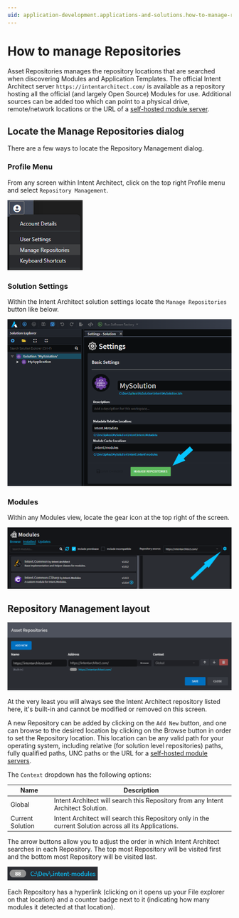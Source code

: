 ```yaml
---
uid: application-development.applications-and-solutions.how-to-manage-repositories
---
```

# How to manage Repositories

Asset Repositories manages the repository locations that are searched when discovering Modules and Application Templates. The official Intent Architect server `https://intentarchitect.com/` is available as a repository hosting all the official (and largely Open Source) Modules for use. Additional sources can be added too which can point to a physical drive, remote/network locations or the URL of a [self-hosted module server](https://docs.intentarchitect.com/articles/tools/module-server/module-server.html).

## Locate the Manage Repositories dialog

There are a few ways to locate the Repository Management dialog.

### Profile Menu

From any screen within Intent Architect, click on the top right Profile menu and select `Repository Management`.

![Profile Menu](images/menu-manage-repositories.png)

### Solution Settings

Within the Intent Architect solution settings locate the `Manage Repositories` button like below.

![Solution Settings](images/solution-manage-repositories.png)

### Modules

Within any Modules view, locate the gear icon at the top right of the screen.

![Modules](images/modules-manage-repositories.png)

## Repository Management layout

![Default Layout](images/repository-management-diaglog-default.png)

At the very least you will always see the Intent Architect repository listed here, it's built-in and cannot be modified or removed on this screen.

A new Repository can be added by clicking on the `Add New` button, and one can browse to the desired location by clicking on the Browse button in order to set the Repository location. This location can be any valid path for your operating system, including relative (for solution level repositories) paths, fully qualified paths, UNC paths or the URL for a [self-hosted module servers](https://docs.intentarchitect.com/articles/tools/module-server/module-server.html).

The `Context` dropdown has the following options:

| Name | Description |
|-|-|
| Global | Intent Architect will search this Repository from any Intent Architect Solution. |
| Current Solution | Intent Architect will search this Repository only in the current Solution across all its Applications. |

The arrow buttons allow you to adjust the order in which Intent Architect searches in each Repository. The top most Repository will be visited first and the bottom most Repository will be visited last.

![Location and Status](images/repository-location-and-status.png)

Each Repository has a hyperlink (clicking on it opens up your File explorer on that location) and a counter badge next to it (indicating how many modules it detected at that location).
